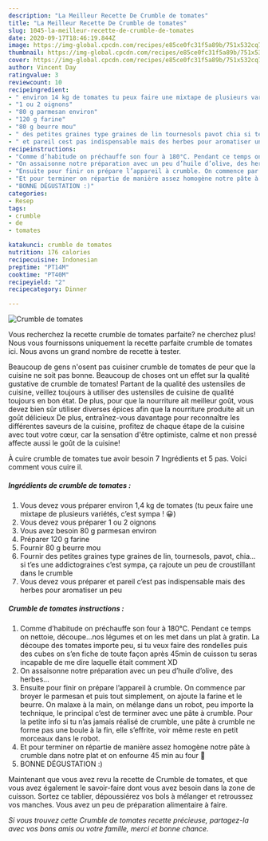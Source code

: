 ```yaml
---
description: "La Meilleur Recette De Crumble de tomates"
title: "La Meilleur Recette De Crumble de tomates"
slug: 1045-la-meilleur-recette-de-crumble-de-tomates
date: 2020-09-17T18:46:19.844Z
image: https://img-global.cpcdn.com/recipes/e85ce0fc31f5a89b/751x532cq70/crumble-de-tomates-photo-principale-de-la-recette.jpg
thumbnail: https://img-global.cpcdn.com/recipes/e85ce0fc31f5a89b/751x532cq70/crumble-de-tomates-photo-principale-de-la-recette.jpg
cover: https://img-global.cpcdn.com/recipes/e85ce0fc31f5a89b/751x532cq70/crumble-de-tomates-photo-principale-de-la-recette.jpg
author: Vincent Day
ratingvalue: 3
reviewcount: 10
recipeingredient:
- " environ 14 kg de tomates tu peux faire une mixtape de plusieurs varits cest sympa  "
- "1 ou 2 oignons"
- "80 g parmesan environ"
- "120 g farine"
- "80 g beurre mou"
- " des petites graines type graines de lin tournesols pavot chia si tes une addictograines cest sympa a rajoute un peu de croustillant dans le crumble"
- " et pareil cest pas indispensable mais des herbes pour aromatiser un peu"
recipeinstructions:
- "Comme d’habitude on préchauffe son four à 180°C. Pendant ce temps on nettoie, découpe…nos légumes et on les met dans un plat à gratin. La découpe des tomates importe peu, si tu veux faire des rondelles puis des cubes on s’en fiche de toute façon après 45min de cuisson tu seras incapable de me dire laquelle était comment XD"
- "On assaisonne notre préparation avec un peu d’huile d’olive, des herbes…"
- "Ensuite pour finir on prépare l’appareil à crumble. On commence par broyer le parmesan et puis tout simplement, on ajoute la farine et le beurre. On malaxe à la main, on mélange dans un robot, peu importe la technique, le principal c’est de terminer avec une pâte à crumble. Pour la petite info si tu n’as jamais réalisé de crumble, une pâte à crumble ne forme pas une boule à la fin, elle s’effrite, voir même reste en petit morceaux dans le robot."
- "Et pour terminer on répartie de manière assez homogène notre pâte à crumble dans notre plat et on enfourne 45 min au four 🙂"
- "BONNE DÉGUSTATION :)"
categories:
- Resep
tags:
- crumble
- de
- tomates

katakunci: crumble de tomates 
nutrition: 176 calories
recipecuisine: Indonesian
preptime: "PT14M"
cooktime: "PT40M"
recipeyield: "2"
recipecategory: Dinner

---
```



![Crumble de tomates](https://img-global.cpcdn.com/recipes/e85ce0fc31f5a89b/751x532cq70/crumble-de-tomates-photo-principale-de-la-recette.jpg)

Vous recherchez la recette crumble de tomates parfaite? ne cherchez plus! Nous vous fournissons uniquement la recette parfaite crumble de tomates ici. Nous avons un grand nombre de recette à tester.

Beaucoup de gens n'osent pas cuisiner crumble de tomates de peur que la cuisine ne soit pas bonne. Beaucoup de choses ont un effet sur la qualité gustative de crumble de tomates! Partant de la qualité des ustensiles de cuisine, veillez toujours à utiliser des ustensiles de cuisine de qualité toujours en bon état. De plus, pour que la nourriture ait meilleur goût, vous devez bien sûr utiliser diverses épices afin que la nourriture produite ait un goût délicieux De plus, entraînez-vous davantage pour reconnaître les différentes saveurs de la cuisine, profitez de chaque étape de la cuisine avec tout votre cœur, car la sensation d'être optimiste, calme et non pressé affecte aussi le goût de la cuisine!

<!--inarticleads1-->

À cuire crumble de tomates tue avoir besoin 7 Ingrédients et 5 pas. Voici comment vous cuire il.

##### Ingrédients de crumble de tomates :

1. Vous devez vous préparer  environ 1,4 kg de tomates (tu peux faire une mixtape de plusieurs variétés, c’est sympa ! 😀)
1. Vous devez vous préparer 1 ou 2 oignons
1. Vous avez besoin 80 g parmesan environ
1. Préparer 120 g farine
1. Fournir 80 g beurre mou
1. Fournir  des petites graines type graines de lin, tournesols, pavot, chia… si t’es une addictograines c’est sympa, ça rajoute un peu de croustillant dans le crumble
1. Vous devez vous préparer  et pareil c’est pas indispensable mais des herbes pour aromatiser un peu




<!--inarticleads2-->

##### Crumble de tomates instructions :

1. Comme d’habitude on préchauffe son four à 180°C. Pendant ce temps on nettoie, découpe…nos légumes et on les met dans un plat à gratin. La découpe des tomates importe peu, si tu veux faire des rondelles puis des cubes on s’en fiche de toute façon après 45min de cuisson tu seras incapable de me dire laquelle était comment XD
1. On assaisonne notre préparation avec un peu d’huile d’olive, des herbes…
1. Ensuite pour finir on prépare l’appareil à crumble. On commence par broyer le parmesan et puis tout simplement, on ajoute la farine et le beurre. On malaxe à la main, on mélange dans un robot, peu importe la technique, le principal c’est de terminer avec une pâte à crumble. Pour la petite info si tu n’as jamais réalisé de crumble, une pâte à crumble ne forme pas une boule à la fin, elle s’effrite, voir même reste en petit morceaux dans le robot.
1. Et pour terminer on répartie de manière assez homogène notre pâte à crumble dans notre plat et on enfourne 45 min au four 🙂
1. BONNE DÉGUSTATION :)




<!--inarticleads1-->

<p>
Maintenant que vous avez revu la recette de Crumble de tomates, et que vous avez également le savoir-faire dont vous avez besoin dans la zone de cuisson. Sortez ce tablier, dépoussiérez vos bols à mélanger et retroussez vos manches. Vous avez un peu de préparation alimentaire à faire.
</p>

<p>
<i>Si vous trouvez cette Crumble de tomates recette précieuse, partagez-la avec vos bons amis ou votre famille, merci et bonne chance.</i>
</p>
